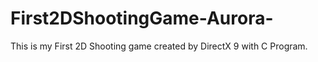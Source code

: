 # First2DShootingGame-Aurora-
This is my First 2D Shooting game created by DirectX 9 with C Program.
